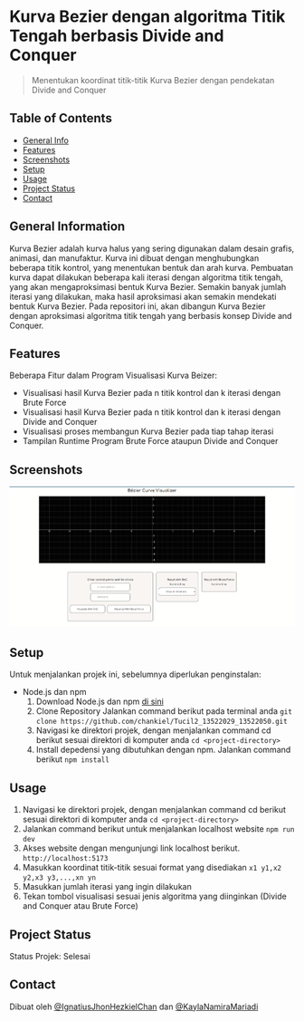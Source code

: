 # Kurva Bezier dengan algoritma Titik Tengah berbasis Divide and Conquer
> Menentukan koordinat titik-titik Kurva Bezier dengan pendekatan Divide and Conquer 

## Table of Contents
* [General Info](#general-information)
* [Features](#features)
* [Screenshots](#screenshots)
* [Setup](#setup)
* [Usage](#usage)
* [Project Status](#project-status)
* [Contact](#contact)
<!-- * [License](#license) -->


## General Information
Kurva Bezier adalah kurva halus yang sering digunakan dalam desain grafis, animasi, dan manufaktur. Kurva ini dibuat dengan menghubungkan beberapa titik kontrol, yang menentukan bentuk dan arah kurva. Pembuatan kurva dapat dilakukan beberapa kali iterasi dengan algoritma titik tengah, yang akan mengaproksimasi bentuk Kurva Bezier. Semakin banyak jumlah iterasi yang dilakukan, maka hasil aproksimasi akan semakin mendekati bentuk Kurva Bezier. Pada repositori ini, akan dibangun Kurva Bezier dengan aproksimasi algoritma titik tengah yang berbasis konsep Divide and Conquer.

## Features
Beberapa Fitur dalam Program Visualisasi Kurva Beizer:
- Visualisasi hasil Kurva Bezier pada n titik kontrol dan k iterasi dengan Brute Force
- Visualisasi hasil Kurva Bezier pada n titik kontrol dan k iterasi dengan Divide and Conquer
- Visualisasi proses membangun Kurva Bezier pada tiap tahap iterasi
- Tampilan Runtime Program Brute Force ataupun Divide and Conquer


## Screenshots
![GUI Screenshot](./img/Tampilan.png)
<!-- If you have screenshots you'd like to share, include them here. -->


## Setup
Untuk menjalankan projek ini, sebelumnya diperlukan penginstalan:
- Node.js dan npm
  1. Download Node.js dan npm [di sini](https://nodejs.org/en/download)
  2. Clone Repository
     Jalankan command berikut pada terminal anda
     `git clone https://github.com/chankiel/Tucil2_13522029_13522050.git`
  3. Navigasi ke direktori projek, dengan menjalankan command cd berikut sesuai direktori di komputer anda
     `cd <project-directory>`
  4. Install depedensi yang dibutuhkan dengan npm. Jalankan command berikut
     `npm install`



## Usage
1. Navigasi ke direktori projek, dengan menjalankan command cd berikut sesuai direktori di komputer anda
   `cd <project-directory>`
2. Jalankan command berikut untuk menjalankan localhost website
   `npm run dev`
3. Akses website dengan mengunjungi link localhost berikut.
   `http://localhost:5173`
4. Masukkan koordinat titik-titik sesuai format yang disediakan
   `x1 y1,x2 y2,x3 y3,...,xn yn`
5. Masukkan jumlah iterasi yang ingin dilakukan
6. Tekan tombol visualisasi sesuai jenis algoritma yang diinginkan (Divide and Conquer atau Brute Force)


## Project Status
Status Projek: Selesai

## Contact
Dibuat oleh [@IgnatiusJhonHezkielChan](https://github.com/chankiel) dan [@KaylaNamiraMariadi](https://github.com/kaylanamira)


<!-- Optional -->
<!-- ## License -->
<!-- This project is open source and available under the [... License](). -->

<!-- You don't have to include all sections - just the one's relevant to your project -->